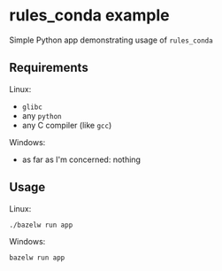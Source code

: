 # rules_conda example

Simple Python app demonstrating usage of ```rules_conda```

## Requirements

Linux:
- ```glibc```
- any ```python```
- any C compiler (like ```gcc```)

Windows:
- as far as I'm concerned: nothing

## Usage

Linux:

```sh
./bazelw run app
```

Windows:

```cmd
bazelw run app
```
